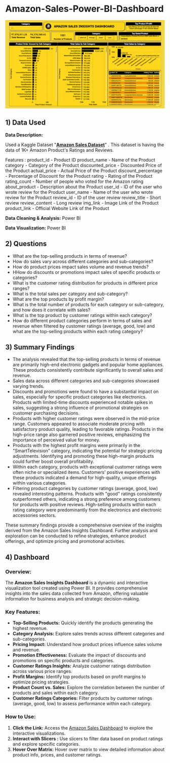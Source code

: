 # Amazon-Sales-Power-BI-Dashboard

![Amazon Sales Insights Dashboard](Amazon-Sales-Dashboard-Power-BI-IMG.png)

## 1) Data Used

**Data Description:**

Used a Kaggle Dataset 
"**[Amazon Sales Dataset](https://www.kaggle.com/datasets/karkavelrajaj/amazon-sales-dataset)**" 
. This dataset is having the data of 1K+ Amazon Product's Ratings and Reviews.

Features :
product_id - Product ID
product_name - Name of the Product
category - Category of the Product
discounted_price - Discounted Price of the Product
actual_price - Actual Price of the Product
discount_percentage - Percentage of Discount for the Product
rating - Rating of the Product
rating_count - Number of people who voted for the Amazon rating
about_product - Description about the Product
user_id - ID of the user who wrote review for the Product
user_name - Name of the user who wrote review for the Product
review_id - ID of the user review
review_title - Short review
review_content - Long review
img_link - Image Link of the Product
product_link - Official Website Link of the Product

**Data Cleaning & Analysis:**
Power BI

**Data Visualization:**
Power BI

## 2) Questions

- What are the top-selling products in terms of revenue?
- How do sales vary across different categories and sub-categories?
- How do product prices impact sales volume and revenue trends?
- HHow do discounts or promotions impact sales of specific products or categories?
- What is the customer rating distribution for products in different price ranges?
- What is the total sales per category and sub-category?
- What are the top products by profit  margin?
- What is the total number of products for each category or sub-category, and how does it correlate with sales?
- What is the top product by customer ratings within each category?
- How do different product categories perform in terms of sales and revenue when filtered by customer ratings (average, good, low) and what are the top-selling products within each rating category?

## 3) Summary Findings

- The analysis revealed that the top-selling products in terms of revenue are primarily high-end electronic gadgets and popular home appliances. These products consistently contribute significantly to overall sales and revenue.
- Sales data across different categories and sub-categories showcased varying trends.
- Discounts and promotions were found to have a substantial impact on sales, especially for specific product categories like electronics. Products with limited-time discounts experienced notable spikes in sales, suggesting a strong influence of promotional strategies on customer purchasing decisions.
- Products with higher customer ratings were observed in the mid-price range. Customers appeared to associate moderate pricing with satisfactory product quality, leading to favorable ratings. Products in the high-price range also garnered positive reviews, emphasizing the importance of perceived value for money.
- Products with the highest profit margins were primarily in the "SmartTelevision" category, indicating the potential for strategic pricing adjustments. Identifying and promoting these high-margin products could further boost overall profitability.
- Within each category, products with exceptional customer ratings were often niche or specialized items. Customers' positive experiences with these products indicated a demand for high-quality, unique offerings within various categories.
- Filtering product categories by customer ratings (average, good, low) revealed interesting patterns. Products with "good" ratings consistently outperformed others, indicating a strong preference among customers for products with positive reviews. High-selling products within each rating category were predominantly from the electronics and electronic accessories sectors.

These summary findings provide a comprehensive overview of the insights derived from the Amazon Sales Insights Dashboard. Further analysis and exploration can be conducted to refine strategies, enhance product offerings, and optimize pricing and promotional activities.

## 4) Dashboard
### Overview:

The **Amazon Sales Insights Dashboard** is a dynamic and interactive visualization tool created using Power BI. It provides comprehensive insights into the sales data collected from Amazon, offering valuable information for business analysis and strategic decision-making.

### Key Features:

- **Top-Selling Products:** Quickly identify the products generating the highest revenue.
- **Category Analysis:** Explore sales trends across different categories and sub-categories.
- **Pricing Impact:** Understand how product prices influence sales volume and revenue.
- **Promotion Effectiveness:** Evaluate the impact of discounts and promotions on specific products and categories.
- **Customer Ratings Insights:** Analyze customer ratings distribution across various price ranges.
- **Profit Margins:** Identify top products based on profit margins to optimize pricing strategies.
- **Product Count vs. Sales:** Explore the correlation between the number of products and sales within each category.
- **Customer Ratings Categories:** Filter products by customer ratings (average, good, low) to assess performance within each category.

### How to Use:

1. **Click the Link:** Access the [Amazon Sales Dashboard](link/to/Amazon%20Sales%20Dashboard.pbix) to explore the interactive visualizations.
2. **Interact with Slicers :** Use slicers to filter data based on product ratings and explore specific categories. 
3. **Hover Over Matrix:** Hover over matrix to view detailed information about product info, prices, and customer ratings.

